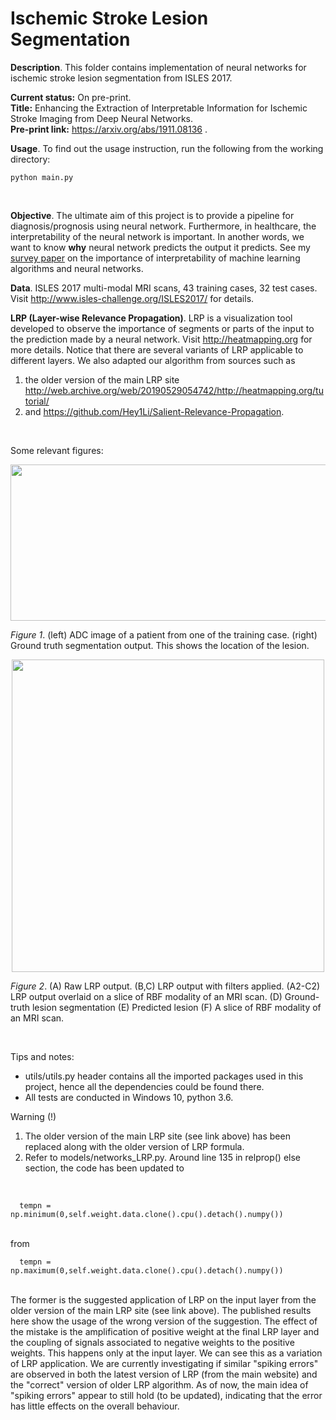 # Ischemic Stroke Lesion Segmentation
**Description**. This folder contains implementation of neural networks for ischemic stroke lesion segmentation from ISLES 2017. 
<br>

**Current status:** On pre-print.<br>
**Title:** Enhancing the Extraction of Interpretable Information for Ischemic Stroke Imaging from Deep Neural Networks.<br>
**Pre-print link:** https://arxiv.org/abs/1911.08136 .<br>

**Usage**. To find out the usage instruction, run the following from the working directory:
```
python main.py
```
<br>

**Objective**. The ultimate aim of this project is to provide a pipeline for diagnosis/prognosis using neural network. Furthermore, in healthcare, the interpretability of the neural network is important. In another words, we want to know **why** neural network predicts the output it predicts. See my <a href="https://arxiv.org/abs/1907.07374">survey paper</a> on the importance of interpretability of machine learning algorithms and neural networks.
<br>

**Data**. ISLES 2017 multi-modal MRI scans, 43 training cases, 32 test cases. Visit http://www.isles-challenge.org/ISLES2017/ for details.
<br>

**LRP (Layer-wise Relevance Propagation)**. LRP is a visualization tool developed to observe the importance of segments or parts of the input to the prediction made by a neural network. Visit http://heatmapping.org for more details. Notice that there are several variants of LRP applicable to different layers. We also adapted our algorithm from sources such as 
1. the older version of the main LRP site http://web.archive.org/web/20190529054742/http://heatmapping.org/tutorial/
2. and https://github.com/Hey1Li/Salient-Relevance-Propagation.
<br>

Some relevant figures:
<br>

<div align="center">
  <img width="640" height="250" src="https://github.com/etjoa003/medical_imaging/blob/master/isles2017/_others/for_show_scans.jpg?raw=true">
</div>

*Figure 1*. (left) ADC image of a patient from one of the training case. (right) Ground truth segmentation output. This shows the location of the lesion.

<div align="center">
  <img width="500" height="500" src="https://github.com/etjoa003/medical_imaging/blob/master/isles2017/_others/LatestImages/lrpfilter.JPG?raw=true">
</div>

*Figure 2*. (A) Raw LRP output. (B,C) LRP output with filters applied. (A2-C2) LRP output overlaid on a slice of RBF modality of an MRI scan. (D) Ground-truth lesion segmentation (E) Predicted lesion (F) A slice of RBF modality of an MRI scan.

<br>

Tips and notes:
+ utils/utils.py header contains all the imported packages used in this project, hence all the dependencies could be found there.
+ All tests are conducted in Windows 10, python 3.6. 

Warning (!)<br>
1. The older version of the main LRP site (see link above) has been replaced along with the older version of LRP formula. <br>
2. Refer to models/networks_LRP.py. Around line 135 in relprop() else section, the code has been updated to 
<br>

```
  tempn = np.minimum(0,self.weight.data.clone().cpu().detach().numpy())
```

<br>  
from 
<br>

```
  tempn = np.maximum(0,self.weight.data.clone().cpu().detach().numpy())
```

<br>
The former is the suggested application of LRP on the input layer from the older version of the main LRP site (see link above). The published results here show the usage of the wrong version of the suggestion. The effect of the mistake is the amplification of positive weight at the final LRP layer and the coupling of signals associated to negative weights to the positive weights. This happens only at the input layer. We can see this as a variation of LRP application. We are currently investigating if similar "spiking errors" are observed in both the latest version of LRP (from the main website) and the "correct" version of older LRP algorithm. As of now, the main idea of "spiking errors" appear to still hold (to be updated), indicating that the error has little effects on the overall behaviour.
